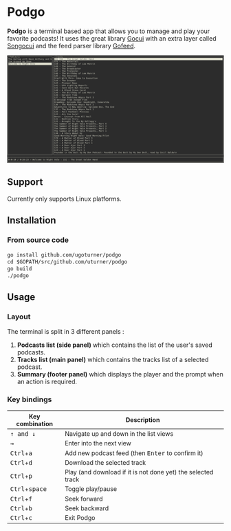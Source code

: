 # Podgo

**Podgo** is a terminal based app that allows you to manage and play your favorite podcasts! It uses the great library [Gocui](https://github.com/jroimartin/gocui) with an extra layer called [Songocui](https://github.com/UgoTurner/songocui) and the feed parser library [Gofeed](https://github.com/mmcdole/gofeed).

![Layout](./screenshot.png)

## Support

Currently only supports Linux platforms.

## Installation

### From source code

    go install github.com/ugoturner/podgo
	cd $GOPATH/src/github.com/uturner/podgo
	go build
	./podgo


## Usage

### Layout
The terminal is split in 3 different panels :
1. **Podcasts list (side panel)** which contains the list of the user's saved podcasts.
2. **Tracks list (main panel)** which contains the tracks list of a selected podcast.
3. **Summary (footer panel)** which displays the player and the prompt when an action is required.


### Key bindings

Key combination | Description
---|---
<kbd>&uarr; and &darr;</kbd>|Navigate up and down in the list views
<kbd>&rarr;</kbd>|Enter into the next view
<kbd>Ctrl</kbd>+<kbd>a</kbd>|Add new podcast feed (then <kbd>Enter</kbd> to confirm it)
<kbd>Ctrl</kbd>+<kbd>d</kbd>|Download the selected track
<kbd>Ctrl</kbd>+<kbd>p</kbd>|Play (and download if it is not done yet) the selected track
<kbd>Ctrl</kbd>+<kbd>space</kbd>|Toggle play/pause
<kbd>Ctrl</kbd>+<kbd>f</kbd>|Seek forward
<kbd>Ctrl</kbd>+<kbd>b</kbd>|Seek backward
<kbd>Ctrl</kbd>+<kbd>c</kbd>|Exit Podgo
